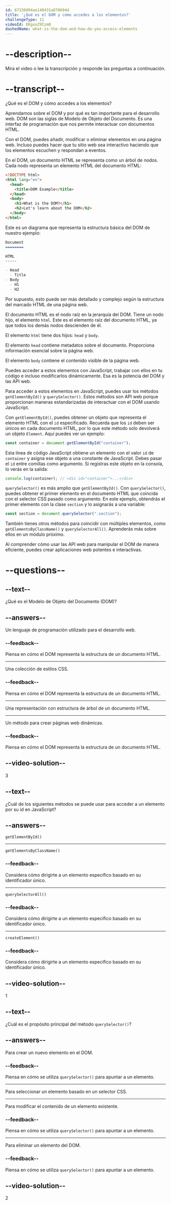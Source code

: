 ```yaml
---
id: 67336894ae148431a870694d
title: '¿Qué es el DOM y cómo accedes a los elementos?'
challengeType: 11
videoId: EKgxoZ9IzmQ
dashedName: what-is-the-dom-and-how-do-you-access-elements
---
```


# --description--

Mira el video o lee la transcripción y responde las preguntas a continuación.

# --transcript--

¿Qué es el DOM y cómo accedes a los elementos?

Aprendamos sobre el DOM y por qué es tan importante para el desarrollo web. DOM son las siglas de Modelo de Objeto del Documento. Es una interfaz de programación que nos permite interactuar con documentos HTML.

Con el DOM, puedes añadir, modificar o eliminar elementos en una página web. Incluso puedes hacer que tu sitio web sea interactivo haciendo que los elementos escuchen y respondan a eventos.

En el DOM, un documento HTML se representa como un árbol de nodos. Cada nodo representa un elemento HTML del documento HTML:

```html
<!DOCTYPE html>
<html lang="en">
  <head>
    <title>DOM Example</title>
  </head>
  <body>
    <h1>What is the DOM?</h1>
    <h2>Let's learn about the DOM</h2>
  </body>
</html>
```

Este es un diagrama que representa la estructura básica del DOM de nuestro ejemplo:

```md
Document
========

HTML
-----

- Head
  - Title
- Body
  - H1
  - H2   
```

Por supuesto, esto puede ser más detallado y complejo según la estructura del marcado HTML de una página web.

El documento HTML es el nodo raíz en la jerarquía del DOM. Tiene un nodo hijo, el elemento `html`. Este es el elemento raíz del documento HTML, ya que todos los demás nodos descienden de él.

El elemento `html` tiene dos hijos: `head` y `body`.

El elemento `head` contiene metadatos sobre el documento. Proporciona información esencial sobre la página web.

El elemento `body` contiene el contenido visible de la página web.

Puedes acceder a estos elementos con JavaScript, trabajar con ellos en tu código e incluso modificarlos dinámicamente. Esa es la potencia del DOM y las API web.

Para acceder a estos elementos en JavaScript, puedes usar los métodos `getElementById()` y `querySelector()`. Estos métodos son API web porque proporcionan maneras estandarizadas de interactuar con el DOM usando JavaScript.

Con `getElementById()`, puedes obtener un objeto que representa el elemento HTML con el `id` especificado. Recuerda que los `id` deben ser únicos en cada documento HTML, por lo que este método solo devolverá un objeto `Element`. Aquí puedes ver un ejemplo:

```js
const container = document.getElementById("container");
```

Esta línea de código JavaScript obtiene un elemento con el valor `id` de `container` y asigna ese objeto a una constante de JavaScript. Debes pasar el `id` entre comillas como argumento. Si registras este objeto en la consola, lo verás en la salida:

```js
console.log(container); // <div id="container">...</div>
```

`querySelector()` es más amplio que `getElementById()`. Con `querySelector()`, puedes obtener el primer elemento en el documento HTML que coincida con el selector CSS pasado como argumento. En este ejemplo, obtendrás el primer elemento con la clase `section` y lo asignarás a una variable:

```js
const section = document.querySelector(".section");
```

También tienes otros métodos para coincidir con múltiples elementos, como `getElementsByClassName()` y `querySelectorAll()`. Aprenderás más sobre ellos en un módulo próximo.

Al comprender cómo usar las API web para manipular el DOM de manera eficiente, puedes crear aplicaciones web potentes e interactivas.

# --questions--

## --text--

¿Qué es el Modelo de Objeto del Documento (DOM)?

## --answers--

Un lenguaje de programación utilizado para el desarrollo web.

### --feedback--

Piensa en cómo el DOM representa la estructura de un documento HTML.

---

Una colección de estilos CSS.

### --feedback--

Piensa en cómo el DOM representa la estructura de un documento HTML.

---

Una representación con estructura de árbol de un documento HTML.

---

Un método para crear páginas web dinámicas.

### --feedback--

Piensa en cómo el DOM representa la estructura de un documento HTML.

## --video-solution--

3

## --text--

¿Cuál de los siguientes métodos se puede usar para acceder a un elemento por su id en JavaScript?

## --answers--

`getElementById()`

---

`getElementsByClassName()`

### --feedback--

Considera cómo dirigirte a un elemento específico basado en su identificador único.

---

`querySelectorAll()`

### --feedback--

Considera cómo dirigirte a un elemento específico basado en su identificador único.

---

`createElement()`

### --feedback--

Considera cómo dirigirte a un elemento específico basado en su identificador único.

## --video-solution--

1

## --text--

¿Cuál es el propósito principal del método `querySelector()`?

## --answers--

Para crear un nuevo elemento en el DOM.

### --feedback--

Piensa en cómo se utiliza `querySelector()` para apuntar a un elemento.

---

Para seleccionar un elemento basado en un selector CSS.

---

Para modificar el contenido de un elemento existente.

### --feedback--

Piensa en cómo se utiliza `querySelector()` para apuntar a un elemento.

---

Para eliminar un elemento del DOM.

### --feedback--

Piensa en cómo se utiliza `querySelector()` para apuntar a un elemento.

## --video-solution--

2
